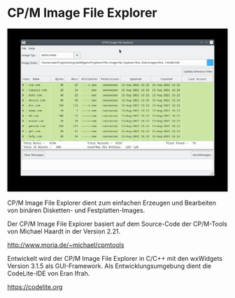 # **CP/M Image File Explorer** #

![](CIFE_Linux.jpg)

CP/M Image File Explorer dient zum einfachen Erzeugen und Bearbeiten von binären Disketten- und Festplatten-Images.

Der CP/M Image File Explorer basiert auf dem Source-Code der CP/M-Tools von Michael Haardt in der Version 2.21.

http://www.moria.de/~michael/cpmtools

Entwickelt wird der CP/M Image File Explorer in C/C++ mit den wxWidgets Version 3.1.5 als GUI-Framework. Als Entwicklungsumgebung dient die CodeLite-IDE von Eran Ifrah.

https://codelite.org
